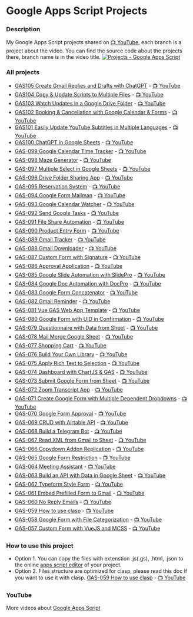 # Google Apps Script Projects

### Description

My Google Apps Script projects shared on
[:tv: YouTube](https://www.youtube.com/ashtonfei/), each branch is a project
about the video. You can find the source code about the projects there, branch
name is in the video title.
[![Projects - Google Apps Script](https://github.com/ashtonfei/live-coding/assets/16481229/eb5424cb-5c4a-45f1-94b1-91b2c62c1104)](https://youtube.com/@ashtonfei)

### All projects

- [GAS105 Create Gmail Replies and Drafts with ChatGPT](https://github.com/ashtonfei/google-apps-script-projects/tree/master/projects/GAS105) -
  [:tv: YouTube](https://youtu.be/cTY9bZYmSSc)
- [GAS104 Copy & Update Scripts to Multiple Files](https://github.com/ashtonfei/google-apps-script-projects/tree/master/GAS104) -
  [:tv: YouTube](https://youtu.be/8DL6UpiaxK4)
- [GAS103 Watch Updates in a Google Drive Folder](https://github.com/ashtonfei/google-apps-script-projects/tree/master/GAS103) -
  [:tv: YouTube](https://youtu.be/iRqvvS0F9Bg)
- [GAS102 Booking & Cancellation with Google Calendar & Forms](https://github.com/ashtonfei/google-apps-script-projects/tree/master/GAS102) -
  [:tv: YouTube](https://youtu.be/bwZ8xro6alU)
- [GAS101 Easily Update YouTube Subtitles in Multiple Languages](https://github.com/ashtonfei/google-apps-script-projects/tree/master/GAS101) -
  [:tv: YouTube](https://youtu.be/uqHa4kZCfHw)
- [GAS100 ChatGPT in Google Sheets](https://github.com/ashtonfei/google-apps-script-projects/tree/master/GAS100) -
  [:tv: YouTube](https://youtu.be/wVy-X92R2rU)
- [GAS-099 Google Calendar Time Tracker](https://github.com/ashtonfei/google-apps-script-projects/tree/master/GAS099) -
  [:tv: YouTube](https://youtu.be/43CKGNZKHRI)
- [GAS-098 Maze Generator](https://github.com/ashtonfei/google-apps-script-projects/tree/master/GAS098) -
  [:tv: YouTube](https://youtu.be/EwgH-7BnOZ0)
- [GAS-097 Multiple Select in Google Sheets](https://github.com/ashtonfei/google-apps-script-projects/tree/master/GAS097) -
  [:tv: YouTube](https://youtu.be/et_yAekJDf0)
- [GAS-096 Drive Folder Sharing App](https://github.com/ashtonfei/google-apps-script-projects/tree/master/GAS096) -
  [:tv: YouTube](https://youtu.be/UUdiIwLR5ZE)
- [GAS-095 Reservation System](https://github.com/ashtonfei/google-apps-script-projects/tree/master/GAS095) -
  [:tv: YouTube](https://youtu.be/9W_Y79sN1s0)
- [GAS-094 Google Form Mailman](https://github.com/ashtonfei/google-apps-script-projects/tree/master/GAS094) -
  [:tv: YouTube](https://youtu.be/Wqovh6QT77I)
- [GAS-093 Google Calendar Watcher](https://github.com/ashtonfei/google-apps-script-projects/tree/master/GAS093) -
  [:tv: YouTube](https://youtu.be/0-8aWeGDDq8)
- [GAS-092 Send Google Tasks](https://github.com/ashtonfei/google-apps-script-projects/tree/master/GAS092) -
  [:tv: YouTube](https://youtu.be/I3xQzMr6U-A)
- [GAS-091 File Share Automation](https://github.com/ashtonfei/google-apps-script-projects/tree/master/GAS091) -
  [:tv: YouTube](https://youtu.be/KpWNqPXi50E)
- [GAS-090 Product Entry Form](https://github.com/ashtonfei/google-apps-script-projects/tree/master/GAS090) -
  [:tv: YouTube](https://www.youtube.com/watch?v=2z5oDj_-lEg)
- [GAS-089 Gmail Tracker](https://github.com/ashtonfei/google-apps-script-projects/tree/master/GAS089) -
  [:tv: YouTube](https://youtu.be/k8YXHfjoG2o)
- [GAS-088 Gmail Downloader](https://github.com/ashtonfei/google-apps-script-projects/tree/master/GAS088) -
  [:tv: YouTube](https://youtu.be/4q_sN-hXClc)
- [GAS-087 Custom Form with Signature](https://github.com/ashtonfei/google-apps-script-projects/tree/master/GAS087) -
  [:tv: YouTube](https://youtu.be/istqhP0IFKk)
- [GAS-086 Approval Application](https://github.com/ashtonfei/google-apps-script-projects/tree/master/GAS086) -
  [:tv: YouTube](https://youtu.be/hctEeYD6URg)
- [GAS-085 Google Slide Automation with SlidePro](https://github.com/ashtonfei/google-apps-script-projects/tree/master/GAS085) -
  [:tv: YouTube](https://youtu.be/tMruEzRCJD4)
- [GAS-084 Google Doc Automation with DocPro](https://github.com/ashtonfei/google-apps-script-projects/tree/GAS-084) -
  [:tv: YouTube](https://youtu.be/gXJkpByChTo)
- [GAS-083 Google Form Concatenator](https://github.com/ashtonfei/google-apps-script-projects/tree/GAS-083) -
  [:tv: YouTube](https://youtu.be/r6RUa86aGk4)
- [GAS-082 Gmail Reminder](https://github.com/ashtonfei/google-apps-script-projects/tree/GAS-082) -
  [:tv: YouTube](https://youtu.be/tEEc3Tcu2LI)
- [GAS-081 Vue GAS Web App Template](https://github.com/ashtonfei/google-apps-script-projects/tree/GAS-081) -
  [:tv: YouTube](https://youtu.be/bYmDyGc5vds)
- [GAS-080 Google Form with UID in Confirmation](https://github.com/ashtonfei/google-apps-script-projects/tree/GAS-080) -
  [:tv: YouTube](https://youtu.be/AQoCKA4yM_w)
- [GAS-079 Questionnaire with Data from Sheet](https://github.com/ashtonfei/google-apps-script-projects/tree/GAS-079) -
  [:tv: YouTube](https://youtu.be/SAgCqxlPCRE)
- [GAS-078 Mail Merge Google Sheet](https://github.com/ashtonfei/google-apps-script-projects/tree/GAS-078) -
  [:tv: YouTube](https://youtu.be/C5Wv3zI2RF4)
- [GAS-077 Shopping Cart](https://github.com/ashtonfei/google-apps-script-projects/tree/GAS-077) -
  [:tv: YouTube](https://youtu.be/sKUpe6XCXRk)
- [GAS-076 Build Your Own Library](https://github.com/ashtonfei/google-apps-script-projects/tree/GAS-076) -
  [:tv: YouTube](https://youtu.be/0NW6yW-FgXs)
- [GAS-075 Apply Rich Text to Selection](https://github.com/ashtonfei/google-apps-script-projects/tree/GAS-075) -
  [:tv: YouTube](https://youtu.be/49popuunyUE)
- [GAS-074 Dashboard with ChartJS & GAS](https://github.com/ashtonfei/google-apps-script-projects/tree/GAS-074) -
  [:tv: YouTube](https://youtu.be/Qj94QzjPb04)
- [GAS-073 Submit Google Form from Sheet](https://github.com/ashtonfei/google-apps-script-projects/tree/GAS-073) -
  [:tv: YouTube](https://youtu.be/K5GO4QN0XQA)
- [GAS-072 Zoom Transcript App](https://github.com/ashtonfei/google-apps-script-projects/tree/GAS-072) -
  [:tv: YouTube](https://youtu.be/XRUNTyyJeQA)
- [GAS-071 Create Google Form with Multiple Dependent Dropdowns](https://github.com/ashtonfei/google-apps-script-projects/tree/GAS-071) -
  [:tv: YouTube](https://youtu.be/9fYTk-6MxdE)
- [GAS-070 Google Form Approval](https://github.com/ashtonfei/google-apps-script-projects/tree/GAS-070) -
  [:tv: YouTube](https://youtu.be/PtIo_oPoAtk)
- [GAS-069 CRUD with Airtable API](https://github.com/ashtonfei/google-apps-script-projects/tree/GAS-069) -
  [:tv: YouTube](https://youtu.be/JVH72QDiOfY)
- [GAS-068 Build a Telegram Bot](https://github.com/ashtonfei/google-apps-script-projects/tree/GAS-068) -
  [:tv: YouTube](https://youtu.be/RNPyCH55bWQ)
- [GAS-067 Read XML from Gmail to Sheet](https://github.com/ashtonfei/google-apps-script-projects/tree/GAS-067) -
  [:tv: YouTube](https://youtu.be/dvtXro10qd8)
- [GAS-066 Copydown Addon Replication](https://github.com/ashtonfei/google-apps-script-projects/tree/GAS-066) -
  [:tv: YouTube](https://youtu.be/urj8_pjqT-k)
- [GAS-065 Google Form Restriction](https://github.com/ashtonfei/google-apps-script-projects/tree/GAS-065) -
  [:tv: YouTube](https://youtu.be/ial1XLfUvPc)
- [GAS-064 Meeting Assistant](https://github.com/ashtonfei/google-apps-script-projects/tree/GAS-064) -
  [:tv: YouTube](https://youtu.be/RwmFq40Usns)
- [GAS-063 Build an API with Data in Google Sheet](https://github.com/ashtonfei/google-apps-script-projects/tree/GAS-063) -
  [:tv: YouTube](https://youtu.be/NUYR39JxlJA)
- [GAS-062 Typeform Style Form](https://github.com/ashtonfei/google-apps-script-projects/tree/GAS-062) -
  [:tv: YouTube](https://youtu.be/6RwjYyfZDBs)
- [GAS-061 Embed Prefilled Form to Gmail](https://github.com/ashtonfei/google-apps-script-projects/tree/GAS-061) -
  [:tv: YouTube](https://youtu.be/dUGDwNoMHcs)
- [GAS-060 No Reply Emails](https://github.com/ashtonfei/google-apps-script-projects/tree/GAS-060) -
  [:tv: YouTube](https://youtu.be/4z0d6RUA96g)
- [GAS-059 How to use clasp](https://github.com/ashtonfei/google-apps-script-projects/tree/GAS-059) -
  [:tv: YouTube](https://youtu.be/V-oE2OyvTKM)
- [GAS-058 Google Form with File Categorization](https://github.com/ashtonfei/google-apps-script-projects/tree/GAS-058) -
  [:tv: YouTube](https://youtu.be/5gXcSGUYJVA)
- [GAS-057 Custom Form with VueJS and MCSS](https://github.com/ashtonfei/google-apps-script-projects/tree/GAS-057) -
  [:tv: YouTube](https://youtu.be/MfmjUUS4UUE)

### How to use this project

- Option 1. You can copy the files with extenstion .js(.gs), .html, .json to the
  online [apps script editor](https://script.google.com/) of your project.
- Option 2. Files structure are optimized for clasp, please read this doc if you
  want to use it with clasp.
  [GAS-059 How to use clasp](https://github.com/ashtonfei/google-apps-script-projects/tree/GAS-059) -
  [:tv: YouTube](https://youtu.be/V-oE2OyvTKM)

### YouTube

More videos about
[Google Apps Script](https://www.youtube.com/playlist?list=PLQhwjnEjYj8Bf_EZDrrcmkB9vcB9Sk3x0)
